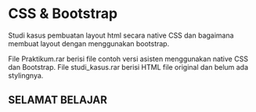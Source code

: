 # CSS & Bootstrap

Studi kasus pembuatan layout html secara native CSS dan bagaimana membuat layout dengan menggunakan bootstrap.

File Praktikum.rar berisi file contoh versi asisten menggunakan native CSS dan Bootstrap.
File studi_kasus.rar berisi HTML file original dan belum ada stylingnya.


## SELAMAT BELAJAR
